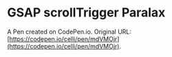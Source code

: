 # GSAP scrollTrigger Paralax

A Pen created on CodePen.io. Original URL: [https://codepen.io/celli/pen/mdVMOjr](https://codepen.io/celli/pen/mdVMOjr).


